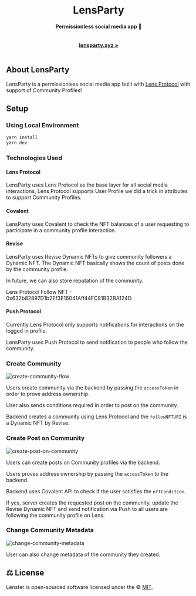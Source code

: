 <div align="center">
    <h1>LensParty</h1>
    <strong>Permissionless social media app 🌿</strong>
</div>
<br>
<div align="center">
    <br>
    <a href="https://lensparty.xyz"><b>lensparty.xyz »</b></a>
    <br><br>
</div>

## About LensParty

LensParty is a permissionless social media app built with [Lens Protocol](http://lens.xyz) with support of Community Profiles!

## Setup

### Using Local Environment

```sh
yarn install
yarn dev
```

### Technologies Used

#### Lens Protocol

LensParty uses Lens Protocol as the base layer for all social media interactions, Lens Protocol supports User Profile we did a trick in attributes to support Community Profiles.

#### Covalent

LensParty uses Covalent to check the NFT balances of a user requesting to participate in a community profile interaction.

#### Revise

LensParty uses Revise Dynamic NFTs to give community followers a Dynamic NFT. The Dynamic NFT basically shows the count of posts done by the community profile.

In future, we can also store reputation of the community.

Lens Protocol Follow NFT - 0x632b82897D1b2Ef3E16041Aff44FC81B32BA124D

#### Push Protocol

Currently Lens Protocol only supports notifications for interactions on the logged in profile.

LensParty uses Push Protocol to send notification to people who follow the community.

### Create Community

![create-community-flow](https://user-images.githubusercontent.com/38040789/205459166-0b8b831f-2d95-4f6b-b65f-58935765045d.png)

Users create community via the backend by passing the `accessToken` in order to prove address ownership.

User also sends conditions required in order to post on the community.

Backend creates a community using Lens Protocol and the `followNFTURI` is a Dynamic NFT by Revise.

### Create Post on Community

![create-post-on-community](https://user-images.githubusercontent.com/38040789/205459264-581d345b-2d2f-455a-8560-dfbcc9651990.png)

Users can create posts on Community profiles via the backend.

Users proves address ownership by passing the `accessToken` to the backend.

Backend uses Covalent API to check if the user satisfies the `nftCondition`.

If yes, server creates the requested post on the community, update the Revise Dynamic NFT and send notification via Push to all users are following the community profile on Lens.

### Change Community Metadata

![change-community-metadata](https://user-images.githubusercontent.com/38040789/205459372-47d92042-9bcb-4479-ba19-43ee1dd7ff71.png)

User can also change metadata of the community they created.

## ⚖️ License

Lenster is open-sourced software licensed under the © [MIT](LICENSE).
